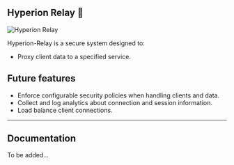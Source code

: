 ## Hyperion Relay 📡

![Hyperion Relay](https://github.com/SentinelSec-Development/Hyperion-Relay/blob/main/Images/HRDevPreview.png)


Hyperion-Relay is a secure system designed to:
- Proxy client data to a specified service.


## Future features
- Enforce configurable security policies when handling clients and data. 
- Collect and log analytics about connection and session information. 
- Load balance client connections.

---------------------------

## Documentation
To be added...
